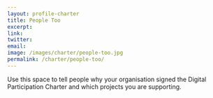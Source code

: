 ```yaml
---
layout: profile-charter
title: People Too
excerpt: 
link: 
twitter: 
email: 
image: /images/charter/people-too.jpg
permalink: /charter/people-too/
---
```


Use this space to tell people why your organisation signed the Digital Participation Charter and which projects you are supporting.